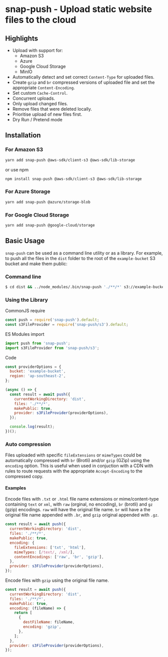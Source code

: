 # snap-push - Upload static website files to the cloud

## Highlights

- Upload with support for:
  - Amazon S3
  - Azure
  - Google Cloud Storage
  - MinIO
- Automatically detect and set correct `Content-Type` for uploaded files.
- Create `gzip` and `br` compressed versions of uploaded file and set the appropriate `Content-Encoding`.
- Set custom `Cache-Control`.
- Concurrent uploads.
- Only upload changed files.
- Remove files that were deleted locally.
- Prioritise upload of new files first.
- Dry Run / Pretend mode

## Installation

### For Amazon S3

```bash
yarn add snap-push @aws-sdk/client-s3 @aws-sdk/lib-storage
```

or use npm

```bash
npm install snap-push @aws-sdk/client-s3 @aws-sdk/lib-storage
```

### For Azure Storage

```bash
yarn add snap-push @azure/storage-blob
```

### For Google Cloud Storage

```bash
yarn add snap-push @google-cloud/storage
```

## Basic Usage

`snap-push` can be used as a command line utility or as a library. For example, to push all the files in the `dist` folder to the root of the `example-bucket` S3 bucket and make them public:

### Command line

```bash
$ cd dist && ../node_modules/.bin/snap-push './**/*' s3://example-bucket --public
```

### Using the Library

CommonJS require

```js
const push = require('snap-push').default;
const s3FileProvider = require('snap-push/s3').default;
```

ES Modules import

```js
import push from 'snap-push';
import s3FileProvider from 'snap-push/s3';
```

Code

```js
const providerOptions = {
  bucket: 'example-bucket',
  region: 'ap-southeast-2',
};

(async () => {
  const result = await push({
    currentWorkingDirectory: 'dist',
    files: './**/*',
    makePublic: true,
    provider: s3FileProvider(providerOptions),
  });

  console.log(result);
})();
```

### Auto compression

Files uploaded with specific `fileExtensions` or `mimeTypes` could be automatically compressed with `br` (Brotli) and/or `gzip` (GZip) using the `encoding` option. This is useful when used in conjuction with a CDN with rules to route requests with the appropriate `Accept-Encoding` to the compressed copy.

#### Examples

Encode files with `.txt` or `.html` file name extensions or mime/content-type containing `text` or `xml`, with `raw` (orginal, no encoding), `br` (brotli) and `gz` (gzip) encodings. `raw` will have the original file name. `br` will have a the original file name appended with `.br`, and `gzip` original appended with `.gz`.

```js
const result = await push({
  currentWorkingDirectory: 'dist',
  files: './**/*',
  makePublic: true,
  encoding: {
    fileExtensions: ['txt', 'html'],
    mimeTypes: [/text/, /xml/],
    contentEncodings: ['raw', 'br', 'gzip'],
  },
  provider: s3FileProvider(providerOptions),
});
```

Encode files with `gzip` using the original file name.

```js
const result = await push({
  currentWorkingDirectory: 'dist',
  files: './**/*',
  makePublic: true,
  encoding: (fileName) => {
    return [
      {
        destFileName: fileName,
        encoding: 'gzip',
      },
    ];
  },
  provider: s3FileProvider(providerOptions),
});
```
